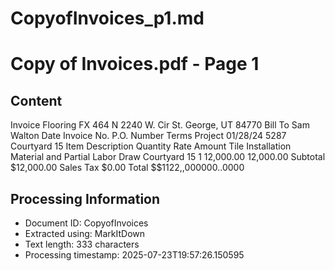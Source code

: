 # CopyofInvoices_p1.md

<!--
chunk_id: CopyofInvoices_p1
source: Copy of Invoices.pdf
page: 1
category: other
hash: b3aa40363409806e38d8391766b473853108d4e6cb5261ddbf469f276c3cec31
-->

# Copy of Invoices.pdf - Page 1

## Content
Invoice
Flooring FX
464 N 2240 W. Cir
St. George, UT 84770
Bill To
Sam Walton
Date Invoice No. P.O. Number Terms Project
01/28/24 5287 Courtyard 15
Item Description Quantity Rate Amount
Tile Installation Material and Partial Labor Draw Courtyard 15 1 12,000.00 12,000.00
Subtotal $12,000.00
Sales Tax $0.00
Total $$1122,,000000..0000

## Processing Information
- Document ID: CopyofInvoices
- Extracted using: MarkItDown
- Text length: 333 characters
- Processing timestamp: 2025-07-23T19:57:26.150595
